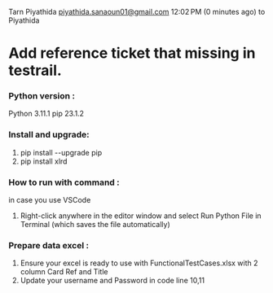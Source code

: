 
Tarn Piyathida <piyathida.sanaoun01@gmail.com>
12:02 PM (0 minutes ago)
to Piyathida

# Add reference ticket that missing in testrail.

### Python version : 
Python 3.11.1
pip 23.1.2

### Install and upgrade: 
1. pip install --upgrade pip 
2. pip install xlrd

### How to run with command :
in case you use VSCode
1. Right-click anywhere in the editor window and select Run Python File in Terminal (which saves the file automatically)

### Prepare data excel : 
1. Ensure your excel is ready to use with FunctionalTestCases.xlsx with 2 column Card Ref and Title
2. Update your username and Password in code line 10,11